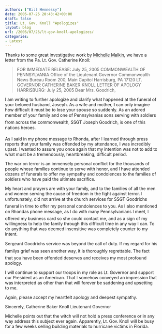 ```yaml
---
authors: ["Bill Hennessy"]
date: 2005-07-25 20:43:42+00:00
draft: false
title: Lt. Gov. Knoll "Apologizes"
layout: blog
url: /2005/07/25/lt-gov-knoll-apologizes/
categories:
- Latest
---
```


Thanks to some great investigative work by [Michelle Malkin](https://michellemalkin.com/archives/003100.htm), we have a letter from the Pa. Lt. Gov. Catherine Knoll:



> FOR IMMEDIATE RELEASE: July 25, 2005 COMMONWEALTH OF PENNSYLVANIA Office of the Lieutenant Governor Commonwealth News Bureau Room 200, Main Capitol Harrisburg, PA 17120 LT. GOVERNOR CATHERINE BAKER KNOLL LETTER OF APOLOGY HARRISBURG: July 25, 2005
Dear Mrs. Goodrich,

I am writing to further apologize and clarify what happened at the funeral of your beloved husband, Joseph. As a wife and mother, I can only imagine how difficult it must be to lose your spouse so suddenly. As an adored member of your family and one of Pennsylvanias sons serving with soldiers from across the commonwealth, SSGT Joseph Goodrich, is one of this nations heroes.

As I said in my phone message to Rhonda, after I learned through press reports that your family was offended by my attendance, I was incredibly upset. I wanted to assure you once again that my intention was not to add to what must be a tremendously, heartbreaking, difficult period.

The war on terror is an immensely personal conflict for the thousands of people whose families continue to serve with honor, and I have attended dozens of funerals to offer my sympathy and condolences to the families of soldiers who have paid the ultimate sacrifice.

My heart and prayers are with your family, and to the families of all the men and women serving the cause of freedom in the fight against terror. I unfortunately, did not arrive at the church services for SSGT Goodrichs funeral in time to offer my personal condolences to you. As I also mentioned on Rhondas phone message, as I do with many Pennsylvanians I meet, I offered my business card so she could contact me, and as a sign of my willingness to help the family through this difficult time in any way I can. To do anything that was deemed insensitive was completely counter to my intent.

Sergeant Goodrichs service was beyond the call of duty. If my regard for his familys grief was seen another way, it is thoroughly regrettable. The fact that you have been offended deserves and receives my most profound apology.

I will continue to support our troops in my role as Lt. Governor and support our President as an American. That I somehow conveyed an impression that was interpreted as other than that will forever be saddening and upsetting to me.

Again, please accept my heartfelt apology and deepest sympathy.

Sincerely,
Catherine Baker Knoll
Lieutenant Governor



Michelle points out that the witch will not hold a press conference or in any way address this subject ever again.  Apparently, Lt. Gov. Knoll will be busy for a few weeks selling building materials to hurricane victims in Florida.
